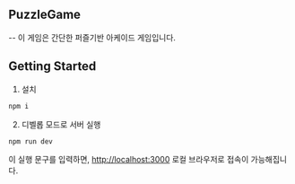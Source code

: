 ## PuzzleGame

-- 이 게임은 간단한 퍼즐기반 아케이드 게임입니다.

## Getting Started

1. 설치

```bash
npm i
```

2. 디벨롭 모드로 서버 실행

```bash
npm run dev
```

이 실행 문구를 입력하면,
[http://localhost:3000](http://localhost:3000)
로컬 브라우저로 접속이 가능해집니다.
